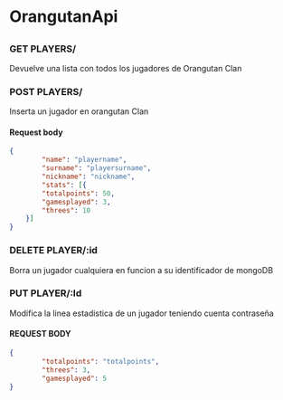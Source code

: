 # OrangutanApi
## 
### GET PLAYERS/
Devuelve una lista con todos los jugadores de Orangutan Clan
### POST PLAYERS/ 
Inserta un jugador en orangutan Clan
#### Request body
```json
{
        "name": "playername",
        "surname": "playersurname",
        "nickname": "nickname",
        "stats": [{
        "totalpoints": 50,
        "gamesplayed": 3,
        "threes": 10
    }]
}
```
### DELETE PLAYER/:id
Borra un jugador cualquiera en funcion a su identificador de mongoDB
### PUT PLAYER/:Id
Modifica la linea estadistica de un jugador teniendo cuenta contraseña
#### REQUEST BODY
```json
{
        "totalpoints": "totalpoints",
        "threes": 3,
        "gamesplayed": 5
}
```
